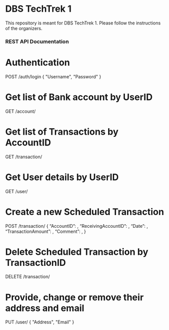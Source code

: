 # DBS TechTrek 1
This repository is meant for DBS TechTrek 1. Please follow the instructions of the organizers.

### REST API Documentation

# Authentication
POST /auth/login
    {
        "Username",
        "Password"
    }

# Get list of Bank account by UserID
GET /account/<UserID>

# Get list of Transactions by AccountID
GET /transaction/<UserID>

# Get User details by UserID
GET /user/<UserID>

# Create a new Scheduled Transaction
POST /transaction/
    {
		“AccountID”: , 
		“ReceivingAccountID”: , 
		“Date”: , 
		“TransactionAmount”: , 
		“Comment”: , 
    }

# Delete Scheduled Transaction by TransactionID
DELETE /transaction/<TransactionID>

# Provide, change or remove their address and email
PUT /user/<UserID>
    {
        "Address",
        "Email"
    }




